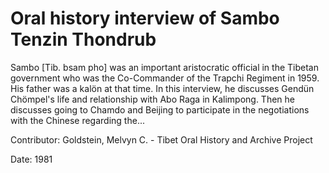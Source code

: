 # Oral history interview of Sambo Tenzin Thondrub  
Sambo [Tib. bsam pho] was an important aristocratic official in the Tibetan government who was the Co-Commander of the Trapchi Regiment in 1959. His father was a kalön at that time. In this interview, he discusses Gendün Chömpel's life and relationship with Abo Raga in Kalimpong. Then he discusses going to Chamdo and Beijing to participate in the negotiations with the Chinese regarding the... 

Contributor: Goldstein, Melvyn C. - Tibet Oral History and Archive Project  

Date:
1981  

